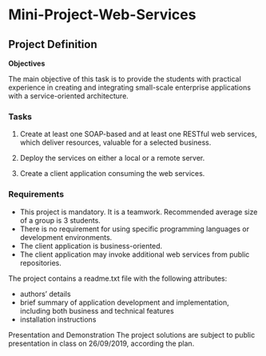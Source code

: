 # Mini-Project-Web-Services

<h2>Project Definition</h2>

**Objectives**

The main objective of this task is to provide the students with practical experience in creating and integrating small-scale enterprise applications with a service-oriented architecture.



<h3>Tasks</h3>

1.    Create at least one SOAP-based and at least one RESTful web services, which deliver resources, valuable for a selected business. 

2.    Deploy the services on either a local or a remote server.

3.    Create a client application consuming the web services.



<h3>Requirements</h3>

* This project is mandatory. It is a teamwork. Recommended average size of a group is 3 students. 
* There is no requirement for using specific programming languages or development environments.
* The client application is business-oriented.
* The client application may invoke additional web services from public repositories.

The project contains a readme.txt file with the following attributes:

* authors’ details
* brief summary of application development and implementation, including both business and technical features
* installation instructions


Presentation and Demonstration
The project solutions are subject to public presentation in class on 26/09/2019, according the plan. 
